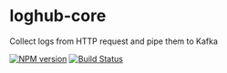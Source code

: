 loghub-core
====
Collect logs from HTTP request and pipe them to Kafka

[![NPM version][npm-image]][npm-url]
[![Build Status][travis-image]][travis-url]


[npm-url]: https://npmjs.org/package/loghub-core
[npm-image]: http://img.shields.io/npm/v/loghub-core.svg

[travis-url]: https://travis-ci.org/teambition/loghub-core
[travis-image]: http://img.shields.io/travis/teambition/loghub-core.svg
